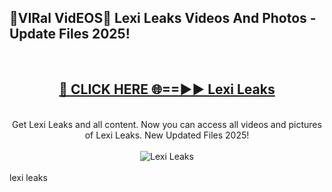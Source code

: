 <h2>🔴VIRal VidEOS🔴 Lexi Leaks Videos And Photos - Update Files 2025!</h2>
<br>
<div align="center">
<h2><a href="https://virallinks.top/odZfE0" rel="nofollow">🔴 CLICK HERE 🌐==►► Lexi Leaks</a></h2>
<br>
Get Lexi Leaks and all content. Now you can access all videos and pictures of Lexi Leaks. New Updated Files 2025!
<br>
<br>
<a href="https://virallinks.top/odZfE0" rel="nofollow" data-target="animated-image.originalLink"><img src="https://i.imgur.com/dJHk4Zq.gif)" alt="Lexi Leaks" style="max-width: 100%; display: inline-block;" data-target="animated-image.originalImage"></a>
</div>
<br>
lexi leaks